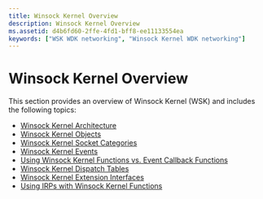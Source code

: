 ```yaml
---
title: Winsock Kernel Overview
description: Winsock Kernel Overview
ms.assetid: d4b6fd60-2ffe-4fd1-bff8-ee11133554ea
keywords: ["WSK WDK networking", "Winsock Kernel WDK networking"]
---
```


# Winsock Kernel Overview


This section provides an overview of Winsock Kernel (WSK) and includes the following topics:

-   [Winsock Kernel Architecture](winsock-kernel-architecture.md)
-   [Winsock Kernel Objects](winsock-kernel-objects.md)
-   [Winsock Kernel Socket Categories](winsock-kernel-socket-categories.md)
-   [Winsock Kernel Events](winsock-kernel-events.md)
-   [Using Winsock Kernel Functions vs. Event Callback Functions](using-winsock-kernel-functions-vs--event-callback-functions.md)
-   [Winsock Kernel Dispatch Tables](winsock-kernel-dispatch-tables.md)
-   [Winsock Kernel Extension Interfaces](winsock-kernel-extension-interfaces.md)
-   [Using IRPs with Winsock Kernel Functions](using-irps-with-winsock-kernel-functions.md)

 

 






